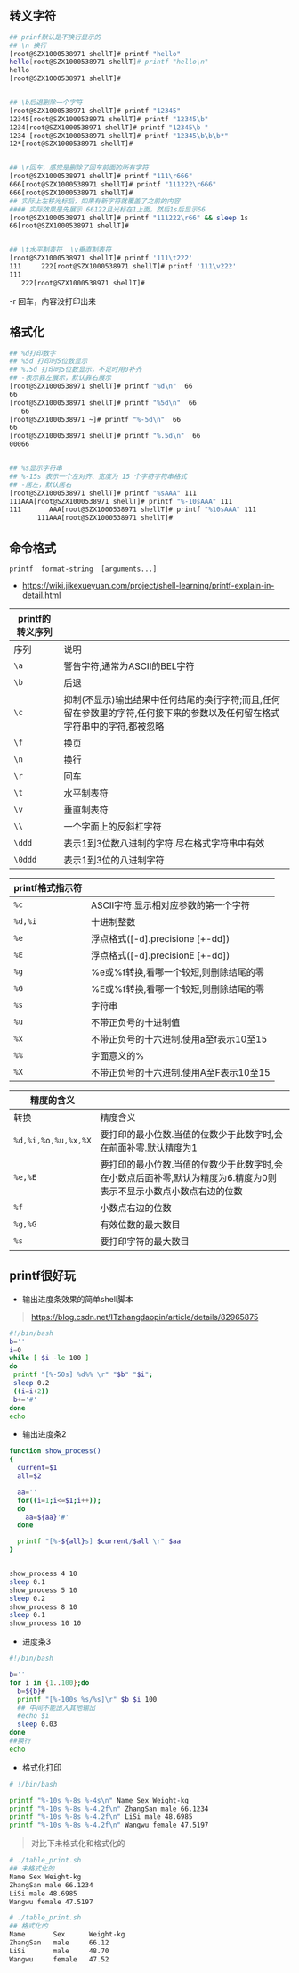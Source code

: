 ## 转义字符

```bash
## prinf默认是不换行显示的
## \n 换行
[root@SZX1000538971 shellT]# printf "hello"
hello[root@SZX1000538971 shellT]# printf "hello\n"
hello
[root@SZX1000538971 shellT]#


## \b后退删除一个字符
[root@SZX1000538971 shellT]# printf "12345"
12345[root@SZX1000538971 shellT]# printf "12345\b"
1234[root@SZX1000538971 shellT]# printf "12345\b "
1234 [root@SZX1000538971 shellT]# printf "12345\b\b\b*"
12*[root@SZX1000538971 shellT]#


## \r回车，感觉是删除了回车前面的所有字符
[root@SZX1000538971 shellT]# printf "111\r666"
666[root@SZX1000538971 shellT]# printf "111222\r666"
666[root@SZX1000538971 shellT]#
## 实际上左移光标后，如果有新字符就覆盖了之前的内容
#### 实际效果是先展示 66122且光标在1上面，然后1s后显示66
[root@SZX1000538971 shellT]# printf "111222\r66" && sleep 1s
66[root@SZX1000538971 shellT]#


## \t水平制表符  \v垂直制表符
[root@SZX1000538971 shellT]# printf '111\t222'
111     222[root@SZX1000538971 shellT]# printf '111\v222'
111
   222[root@SZX1000538971 shellT]#
```

-r 回车，内容没打印出来



## 格式化

```bash
## %d打印数字
## %5d 打印时5位数显示
## %.5d 打印时5位数显示，不足时用0补齐
## -表示靠左展示，默认靠右展示
[root@SZX1000538971 shellT]# printf "%d\n"  66
66
[root@SZX1000538971 shellT]# printf "%5d\n"  66
   66
[root@SZX1000538971 ~]# printf "%-5d\n"  66
66   
[root@SZX1000538971 shellT]# printf "%.5d\n"  66
00066


## %s显示字符串
## %-15s 表示一个左对齐、宽度为 15 个字符字符串格式
## -居左，默认居右
[root@SZX1000538971 shellT]# printf "%sAAA" 111
111AAA[root@SZX1000538971 shellT]# printf "%-10sAAA" 111
111       AAA[root@SZX1000538971 shellT]# printf "%10sAAA" 111
       111AAA[root@SZX1000538971 shellT]#
```



## 命令格式
```
printf  format-string  [arguments...]
```

- https://wiki.jikexueyuan.com/project/shell-learning/printf-explain-in-detail.html

| printf的转义序列 |                                                              |
| ---------------- | ------------------------------------------------------------ |
| 序列             | 说明                                                         |
| `\a`               | 警告字符,通常为ASCII的BEL字符                                |
| `\b`               | 后退                                                         |
| `\c`               | 抑制(不显示)输出结果中任何结尾的换行字符;而且,任何留在参数里的字符,任何接下来的参数以及任何留在格式字符串中的字符,都被忽略 |
| `\f`               | 换页                                                         |
| `\n`               | 换行                                                         |
| `\r`               | 回车                                                         |
| `\t`               | 水平制表符                                                   |
| `\v`             | 垂直制表符                                                   |
| `\\`               | 一个字面上的反斜杠字符                                       |
| `\ddd`             | 表示1到3位数八进制的字符.尽在格式字符串中有效                |
| `\0ddd`            | 表示1到3位的八进制字符                                       |

| printf格式指示符 |                                         |
| ---------------- | --------------------------------------- |
| `%c`               | ASCII字符.显示相对应参数的第一个字符    |
| `%d,%i`            | 十进制整数                              |
| `%e`               | 浮点格式([-d].precisione [+-dd])        |
| `%E`               | 浮点格式([-d].precisionE [+-dd])        |
| `%g`               | %e或%f转换,看哪一个较短,则删除结尾的零  |
| `%G`               | %E或%f转换,看哪一个较短,则删除结尾的零  |
| `%s`               | 字符串                                  |
| `%u`               | 不带正负号的十进制值                    |
| `%x`               | 不带正负号的十六进制.使用a至f表示10至15 |
| `%%`               | 字面意义的%                             |
| `%X`               | 不带正负号的十六进制.使用A至F表示10至15 |

| 精度的含义        |                                                              |
| ----------------- | ------------------------------------------------------------ |
| 转换              | 精度含义                                                     |
| `%d,%i,%o,%u,%x,%X` | 要打印的最小位数.当值的位数少于此数字时,会在前面补零.默认精度为1 |
| `%e,%E`             | 要打印的最小位数.当值的位数少于此数字时,会在小数点后面补零,默认为精度为6.精度为0则表示不显示小数点小数点右边的位数 |
| `%f`                | 小数点右边的位数                                             |
| `%g,%G`            | 有效位数的最大数目                                           |
| `%s`                | 要打印字符的最大数目                                         |


## printf很好玩

- 输出进度条效果的简单shell脚本
> https://blog.csdn.net/ITzhangdaopin/article/details/82965875
```bash
#!/bin/bash
b=''
i=0
while [ $i -le 100 ]
do
 printf "[%-50s] %d%% \r" "$b" "$i";
 sleep 0.2
 ((i=i+2))
 b+='#'
done
echo
```

- 输出进度条2
```bash 
function show_process()
{
  current=$1
  all=$2

  aa=''
  for((i=1;i<=$1;i++));
  do
    aa=${aa}'#'
  done

  printf "[%-${all}s] $current/$all \r" $aa
}


show_process 4 10
sleep 0.1
show_process 5 10
sleep 0.2
show_process 8 10
sleep 0.1
show_process 10 10
```

- 进度条3
```bash
#!/bin/bash

b=''
for i in {1..100};do
  b=${b}#
  printf "[%-100s %s/%s]\r" $b $i 100
  ## 中间不能出入其他输出
  #echo $i
  sleep 0.03
done
##换行
echo

```

- 格式化打印
```bash
# !/bin/bash

printf "%-10s %-8s %-4s\n" Name Sex Weight-kg
printf "%-10s %-8s %-4.2f\n" ZhangSan male 66.1234
printf "%-10s %-8s %-4.2f\n" LiSi male 48.6985
printf "%-10s %-8s %-4.2f\n" Wangwu female 47.5197
```

> 对比下未格式化和格式化的
```bash
# ./table_print.sh
## 未格式化的
Name Sex Weight-kg
ZhangSan male 66.1234
LiSi male 48.6985
Wangwu female 47.5197

# ./table_print.sh
## 格式化的
Name       Sex      Weight-kg
ZhangSan   male     66.12
LiSi       male     48.70
Wangwu     female   47.52

```



